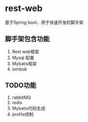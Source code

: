 # rest-web
基于Spring boot，用于快速开发的脚手架

## 脚手架包含功能
1. Rest web框架
2. Mysql 配置
3. Mybatis框架
4. lombok

## TODO功能
1. rabbitMQ
2. redis
3. Mybatis代码生成
4. profile控制
